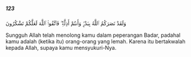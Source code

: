 ##### 123

<span class="ayah">وَلَقَدْ نَصَرَكُمُ ٱللَّهُ بِبَدْرٍۢ وَأَنتُمْ أَذِلَّةٌۭ ۖ فَٱتَّقُوا۟ ٱللَّهَ لَعَلَّكُمْ تَشْكُرُونَ</span>

<span class="ayah_translation">Sungguh Allah telah menolong kamu dalam peperangan Badar, padahal kamu adalah (ketika itu) orang-orang yang lemah. Karena itu bertakwalah kepada Allah, supaya kamu mensyukuri-Nya.</span>
